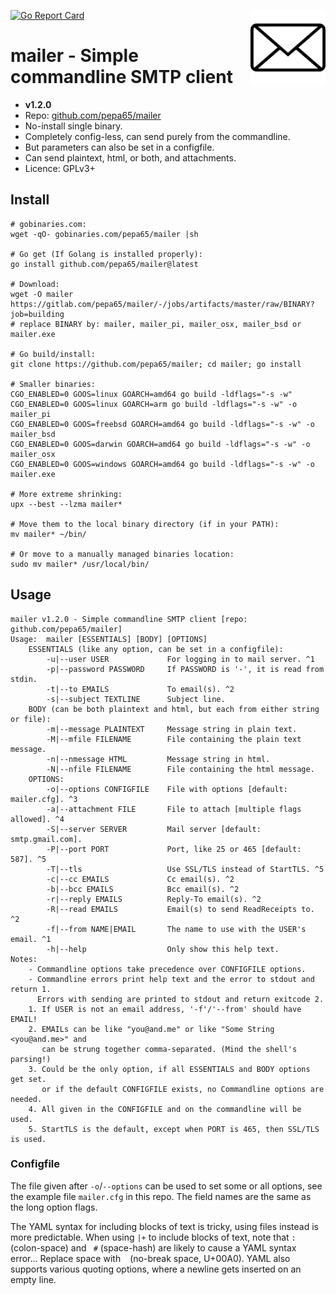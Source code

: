 [![Go Report Card](https://goreportcard.com/badge/github.com/pepa65/mailer)](https://goreportcard.com/report/github.com/pepa65/mailer)
<img src="https://raw.githubusercontent.com/pepa65/mailer/master/mailer.png" width="120" alt="mailer icon" align="right">

# mailer - Simple commandline SMTP client
* **v1.2.0**
* Repo: [github.com/pepa65/mailer](https://github.com/pepa65/mailer)
* No-install single binary.
* Completely config-less, can send purely from the commandline.
* But parameters can also be set in a configfile.
* Can send plaintext, html, or both, and attachments.
* Licence: GPLv3+

## Install
```
# gobinaries.com:
wget -qO- gobinaries.com/pepa65/mailer |sh

# Go get (If Golang is installed properly):
go install github.com/pepa65/mailer@latest

# Download:
wget -O mailer https://gitlab.com/pepa65/mailer/-/jobs/artifacts/master/raw/BINARY?job=building
# replace BINARY by: mailer, mailer_pi, mailer_osx, mailer_bsd or mailer.exe

# Go build/install:
git clone https://github.com/pepa65/mailer; cd mailer; go install

# Smaller binaries:
CGO_ENABLED=0 GOOS=linux GOARCH=amd64 go build -ldflags="-s -w"
CGO_ENABLED=0 GOOS=linux GOARCH=arm go build -ldflags="-s -w" -o mailer_pi
CGO_ENABLED=0 GOOS=freebsd GOARCH=amd64 go build -ldflags="-s -w" -o mailer_bsd
CGO_ENABLED=0 GOOS=darwin GOARCH=amd64 go build -ldflags="-s -w" -o mailer_osx
CGO_ENABLED=0 GOOS=windows GOARCH=amd64 go build -ldflags="-s -w" -o mailer.exe

# More extreme shrinking:
upx --best --lzma mailer*

# Move them to the local binary directory (if in your PATH):
mv mailer* ~/bin/

# Or move to a manually managed binaries location:
sudo mv mailer* /usr/local/bin/
```

## Usage
```
mailer v1.2.0 - Simple commandline SMTP client [repo: github.com/pepa65/mailer]
Usage:  mailer [ESSENTIALS] [BODY] [OPTIONS]
    ESSENTIALS (like any option, can be set in a configfile):
        -u|--user USER             For logging in to mail server. ^1
        -p|--password PASSWORD     If PASSWORD is '-', it is read from stdin.
        -t|--to EMAILS             To email(s). ^2
        -s|--subject TEXTLINE      Subject line.
    BODY (can be both plaintext and html, but each from either string or file):
        -m|--message PLAINTEXT     Message string in plain text.
        -M|--mfile FILENAME        File containing the plain text message.
        -n|--nmessage HTML         Message string in html.
        -N|--nfile FILENAME        File containing the html message.
    OPTIONS:
        -o|--options CONFIGFILE    File with options [default: mailer.cfg]. ^3
        -a|--attachment FILE       File to attach [multiple flags allowed]. ^4
        -S|--server SERVER         Mail server [default: smtp.gmail.com].
        -P|--port PORT             Port, like 25 or 465 [default: 587]. ^5
        -T|--tls                   Use SSL/TLS instead of StartTLS. ^5
        -c|--cc EMAILS             Cc email(s). ^2
        -b|--bcc EMAILS            Bcc email(s). ^2
        -r|--reply EMAILS          Reply-To email(s). ^2
        -R|--read EMAILS           Email(s) to send ReadReceipts to. ^2
        -f|--from NAME|EMAIL       The name to use with the USER's email. ^1
        -h|--help                  Only show this help text.
Notes:
    - Commandline options take precedence over CONFIGFILE options.
    - Commandline errors print help text and the error to stdout and return 1.
      Errors with sending are printed to stdout and return exitcode 2.
    1. If USER is not an email address, '-f'/'--from' should have EMAIL!
    2. EMAILs can be like "you@and.me" or like "Some String <you@and.me>" and
       can be strung together comma-separated. (Mind the shell's parsing!)
    3. Could be the only option, if all ESSENTIALS and BODY options get set.
       or if the default CONFIGFILE exists, no Commandline options are needed.
    4. All given in the CONFIGFILE and on the commandline will be used.
    5. StartTLS is the default, except when PORT is 465, then SSL/TLS is used.
```

### Configfile
The file given after `-o`/`--options` can be used to set some or all options,
see the example file `mailer.cfg` in this repo.
The field names are the same as the long option flags.

The YAML syntax for including blocks of text is tricky, using files instead is more predictable.
When using `|+` to include blocks of text, note that `: ` (colon-space) and ` #` (space-hash)
are likely to cause a YAML syntax error... Replace space with ` ` (no-break space, U+00A0).
YAML also supports various quoting options, where a newline gets inserted on an empty line.

